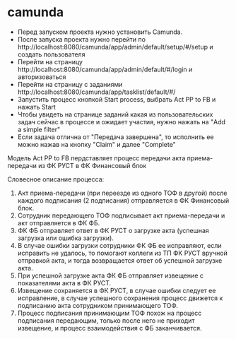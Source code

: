 # camunda

- Перед запуском проекта нужно установить Camunda.
- После запуска проекта нужно перейти по http://localhost:8080/camunda/app/admin/default/setup/#/setup и создать пользователя
- Перейти на страницу http://localhost:8080/camunda/app/admin/default/#/login и авторизоваться
- Перейти на страницу с заданиями http://localhost:8080/camunda/app/tasklist/default/#/
- Запустить процесс кнопкой Start process, выбрать Act PP to FB и нажать Start
- Чтобы увидеть на странице заданий какая из пользовательских задач сейчас в процессе и ожидает участия, нужно нажать на "Add a simple filter" 
- Если задача отлична от "Передача завершена", то исполнить ее можно нажав на кнопку "Claim" и далее "Complete" 


Модель Act PP to FB пердставляет процесс передачи акта приема-передачи из ФК РУСТ в ФК Финансовый блок

Словесное описание процесса:

1) Акт приема-передачи (при переезде из одного ТОФ в другой) после каждого подписания (2 подписания) отправляется в ФК Финансовый блок. 
2) Сотрудник передающего ТОФ подписывает акт приема-передачи и акт отправляется в ФК ФБ.
3) ФК ФБ отправляет ответ в ФК РУСТ о загрузке акта (успешная загрузка или ошибка загрузки). 
4) В случае ошибки загрузки сотрудники ФК ФБ ее исправляют, если исправить не удалось, то помогают коллеги из ТП ФК РУСТ вручной отправкой акта, и тогда возвращается ответ об успешной загрузке акта.
5) При успешной загрузке акта ФК ФБ отправляет извещение с показателями акта в ФК РУСТ.
6) Извещение сохраняется в ФК РУСТ, в случае ошибки следует ее исправление, в случае успешного сохранения процесс движется к подписанию акта сотрудником принимающего ТОФ. 
7) Процесс подписания принимающим ТОФ похож на процесс подписания передающим, только после него не приходит извещение, и процесс взаимодействия с ФБ заканчивается.     
 